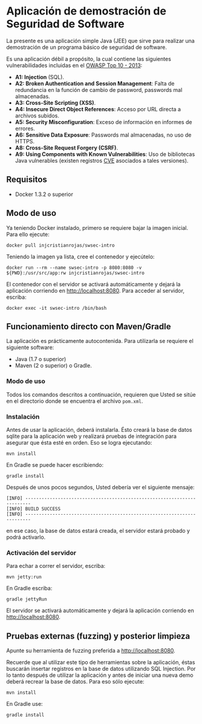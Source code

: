 # Aplicación de demostración de Seguridad de Software

La presente es una aplicación simple Java (JEE) que sirve para
realizar una demostración de un programa básico de seguridad de software.

Es una aplicación débil a propósito, la cual contiene las siguientes
vulnerabilidades incluidas en el
[OWASP Top 10 - 2013](https://www.owasp.org/index.php/Category:OWASP_Top_Ten_Project):

* __A1: Injection__ (SQL).
* __A2: Broken Authentication and Session Management__: Falta de redundancia en
la función de cambio de password, passwords mal almacenadas.
* __A3: Cross-Site Scripting (XSS)__.
* __A4: Insecure Direct Object References__: Acceso por URL directa a archivos
subidos.
* __A5: Security Misconfiguration__: Exceso de información en informes de
errores.
* __A6: Sensitive Data Exposure__: Passwords mal almacenadas, no uso de HTTPS.
* __A8: Cross-Site Request Forgery (CSRF)__.
* __A9: Using Components with Known Vulnerabilities__: Uso de bibliotecas Java
vulnerables (existen registros [CVE](https://cve.mitre.org/) asociados a
tales versiones).

## Requisitos

* Docker 1.3.2 o superior

## Modo de uso

Ya teniendo Docker instalado, primero se requiere bajar la imagen inicial.
Para ello ejecute:

    docker pull injcristianrojas/swsec-intro

Teniendo la imagen ya lista, cree el contenedor y ejecútelo:

    docker run --rm --name swsec-intro -p 8080:8080 -v ${PWD}:/usr/src/app:rw injcristianrojas/swsec-intro

El contenedor con el servidor se activará automáticamente y dejará la
aplicación corriendo en <http://localhost:8080>. Para acceder al servidor,
escriba:

    docker exec -it swsec-intro /bin/bash

## Funcionamiento directo con Maven/Gradle

La aplicación es prácticamente autocontenida. Para utilizarla se requiere
el siguiente software:

* Java (1.7 o superior)
* Maven (2 o superior) o Gradle.

### Modo de uso

Todos los comandos descritos a continuación, requieren que Usted se sitúe
en el directorio donde se encuentra el archivo `pom.xml`.

### Instalación

Antes de usar la aplicación, deberá instalarla. Ésto creará la base de datos
sqlite para la aplicación web y realizará pruebas de integración para asegurar
que ésta esté en orden. Eso se logra ejecutando:

    mvn install

En Gradle se puede hacer escribiendo:

    gradle install

Después de unos pocos segundos, Usted debería ver el siguiente mensaje:

    [INFO] ------------------------------------------------------------------------
    [INFO] BUILD SUCCESS
    [INFO] ------------------------------------------------------------------------

en ese caso, la base de datos estará creada, el servidor estará probado y podrá
activarlo.

### Activación del servidor

Para echar a correr el servidor, escriba:

    mvn jetty:run

En Gradle escriba:

    gradle jettyRun

El servidor se activará automáticamente y dejará la aplicación corriendo en
<http://localhost:8080>.

## Pruebas externas (fuzzing) y posterior limpieza

Apunte su herramienta de fuzzing preferida a <http://localhost:8080>.

Recuerde que al utilizar este tipo de herramientas sobre la aplicación,
éstas buscarán insertar registros en la base de datos utilizando SQL
Injection. Por lo tanto después de utilizar la aplicación y antes de
iniciar una nueva demo deberá recrear la base de datos. Para eso sólo
ejecute:

    mvn install

En Gradle use:

    gradle install
